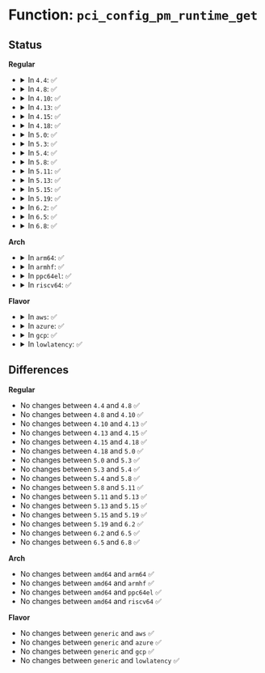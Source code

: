 # Function: <code>pci_config_pm_runtime_get</code>

## Status
<b>Regular</b>
<ul>
<li>
<details>
<summary>In <code>4.4</code>: ✅</summary>

```c
void pci_config_pm_runtime_get(struct pci_dev *pdev);
```

**Collision:** Unique Global

**Inline:** No

**Transformation:** False

**Instances:**

```
In drivers/pci/pci.c (ffffffff814372c0)
Location: drivers/pci/pci.c:2127
Inline: False
Direct callers:
  - drivers/pci/pci-sysfs.c:pci_write_config
  - drivers/pci/pci-sysfs.c:pci_read_config
  - drivers/pci/proc.c:proc_bus_pci_read
  - drivers/pci/proc.c:proc_bus_pci_write
```
**Symbols:**

```
ffffffff814372c0-ffffffff81437315: pci_config_pm_runtime_get (STB_GLOBAL)
```
</details>
</li>
<li>
<details>
<summary>In <code>4.8</code>: ✅</summary>

```c
void pci_config_pm_runtime_get(struct pci_dev *pdev);
```

**Collision:** Unique Global

**Inline:** No

**Transformation:** False

**Instances:**

```
In drivers/pci/pci.c (ffffffff81482e80)
Location: drivers/pci/pci.c:2148
Inline: False
Direct callers:
  - drivers/pci/pci-sysfs.c:pci_write_config
  - drivers/pci/pci-sysfs.c:pci_read_config
  - drivers/pci/proc.c:proc_bus_pci_write
  - drivers/pci/proc.c:proc_bus_pci_read
```
**Symbols:**

```
ffffffff81482e80-ffffffff81482ed8: pci_config_pm_runtime_get (STB_GLOBAL)
```
</details>
</li>
<li>
<details>
<summary>In <code>4.10</code>: ✅</summary>

```c
void pci_config_pm_runtime_get(struct pci_dev *pdev);
```

**Collision:** Unique Global

**Inline:** No

**Transformation:** False

**Instances:**

```
In drivers/pci/pci.c (ffffffff814a4410)
Location: drivers/pci/pci.c:2190
Inline: False
Direct callers:
  - drivers/pci/pci-sysfs.c:pci_write_config
  - drivers/pci/pci-sysfs.c:pci_read_config
  - drivers/pci/proc.c:proc_bus_pci_write
  - drivers/pci/proc.c:proc_bus_pci_read
```
**Symbols:**

```
ffffffff814a4410-ffffffff814a4468: pci_config_pm_runtime_get (STB_GLOBAL)
```
</details>
</li>
<li>
<details>
<summary>In <code>4.13</code>: ✅</summary>

```c
void pci_config_pm_runtime_get(struct pci_dev *pdev);
```

**Collision:** Unique Global

**Inline:** No

**Transformation:** False

**Instances:**

```
In drivers/pci/pci.c (ffffffff814ae4d0)
Location: drivers/pci/pci.c:2207
Inline: False
Direct callers:
  - drivers/pci/pci-sysfs.c:pci_write_config
  - drivers/pci/pci-sysfs.c:pci_read_config
  - drivers/pci/proc.c:proc_bus_pci_write
  - drivers/pci/proc.c:proc_bus_pci_read
```
**Symbols:**

```
ffffffff814ae4d0-ffffffff814ae528: pci_config_pm_runtime_get (STB_GLOBAL)
```
</details>
</li>
<li>
<details>
<summary>In <code>4.15</code>: ✅</summary>

```c
void pci_config_pm_runtime_get(struct pci_dev *pdev);
```

**Collision:** Unique Global

**Inline:** No

**Transformation:** False

**Instances:**

```
In drivers/pci/pci.c (ffffffff814ed8a0)
Location: drivers/pci/pci.c:2216
Inline: False
Direct callers:
  - drivers/pci/pci-sysfs.c:pci_write_config
  - drivers/pci/pci-sysfs.c:pci_read_config
  - drivers/pci/proc.c:proc_bus_pci_write
  - drivers/pci/proc.c:proc_bus_pci_read
```
**Symbols:**

```
ffffffff814ed8a0-ffffffff814ed8f8: pci_config_pm_runtime_get (STB_GLOBAL)
```
</details>
</li>
<li>
<details>
<summary>In <code>4.18</code>: ✅</summary>

```c
void pci_config_pm_runtime_get(struct pci_dev *pdev);
```

**Collision:** Unique Global

**Inline:** No

**Transformation:** False

**Instances:**

```
In drivers/pci/pci.c (ffffffff8151d500)
Location: drivers/pci/pci.c:2295
Inline: False
Direct callers:
  - drivers/pci/pci-sysfs.c:pci_write_config
  - drivers/pci/pci-sysfs.c:pci_read_config
  - drivers/pci/proc.c:proc_bus_pci_write
  - drivers/pci/proc.c:proc_bus_pci_read
```
**Symbols:**

```
ffffffff8151d500-ffffffff8151d558: pci_config_pm_runtime_get (STB_GLOBAL)
```
</details>
</li>
<li>
<details>
<summary>In <code>5.0</code>: ✅</summary>

```c
void pci_config_pm_runtime_get(struct pci_dev *pdev);
```

**Collision:** Unique Global

**Inline:** No

**Transformation:** False

**Instances:**

```
In drivers/pci/pci.c (ffffffff81532c00)
Location: drivers/pci/pci.c:2472
Inline: False
Direct callers:
  - drivers/pci/pci-sysfs.c:pci_write_config
  - drivers/pci/pci-sysfs.c:pci_read_config
  - drivers/pci/proc.c:proc_bus_pci_write
  - drivers/pci/proc.c:proc_bus_pci_read
  - drivers/pci/hotplug/pciehp_core.c:get_adapter_status
  - drivers/pci/hotplug/pciehp_core.c:get_latch_status
  - drivers/pci/hotplug/pciehp_core.c:get_power_status
  - drivers/pci/hotplug/pciehp_core.c:set_attention_status
  - drivers/pci/hotplug/pciehp_hpc.c:pciehp_ist
  - drivers/pci/hotplug/pciehp_hpc.c:pciehp_set_raw_indicator_status
  - drivers/pci/hotplug/pciehp_hpc.c:pciehp_get_attention_status
  - drivers/pci/hotplug/pciehp_hpc.c:pciehp_get_raw_indicator_status
```
**Symbols:**

```
ffffffff81532c00-ffffffff81532c58: pci_config_pm_runtime_get (STB_GLOBAL)
```
</details>
</li>
<li>
<details>
<summary>In <code>5.3</code>: ✅</summary>

```c
void pci_config_pm_runtime_get(struct pci_dev *pdev);
```

**Collision:** Unique Global

**Inline:** No

**Transformation:** False

**Instances:**

```
In drivers/pci/pci.c (ffffffff81562350)
Location: drivers/pci/pci.c:2565
Inline: False
Direct callers:
  - drivers/pci/pci-sysfs.c:pci_write_config
  - drivers/pci/pci-sysfs.c:pci_read_config
  - drivers/pci/proc.c:proc_bus_pci_write
  - drivers/pci/proc.c:proc_bus_pci_read
  - drivers/pci/hotplug/pciehp_core.c:get_adapter_status
  - drivers/pci/hotplug/pciehp_core.c:get_latch_status
  - drivers/pci/hotplug/pciehp_core.c:get_power_status
  - drivers/pci/hotplug/pciehp_core.c:set_attention_status
  - drivers/pci/hotplug/pciehp_hpc.c:pciehp_ist
  - drivers/pci/hotplug/pciehp_hpc.c:pciehp_set_raw_indicator_status
  - drivers/pci/hotplug/pciehp_hpc.c:pciehp_get_attention_status
  - drivers/pci/hotplug/pciehp_hpc.c:pciehp_get_raw_indicator_status
```
**Symbols:**

```
ffffffff81562350-ffffffff815623a8: pci_config_pm_runtime_get (STB_GLOBAL)
```
</details>
</li>
<li>
<details>
<summary>In <code>5.4</code>: ✅</summary>

```c
void pci_config_pm_runtime_get(struct pci_dev *pdev);
```

**Collision:** Unique Global

**Inline:** No

**Transformation:** False

**Instances:**

```
In drivers/pci/pci.c (ffffffff815834f0)
Location: drivers/pci/pci.c:2561
Inline: False
Direct callers:
  - drivers/pci/pci-sysfs.c:pci_write_config
  - drivers/pci/pci-sysfs.c:pci_read_config
  - drivers/pci/proc.c:proc_bus_pci_write
  - drivers/pci/proc.c:proc_bus_pci_read
  - drivers/pci/hotplug/pciehp_core.c:get_adapter_status
  - drivers/pci/hotplug/pciehp_core.c:get_latch_status
  - drivers/pci/hotplug/pciehp_core.c:get_power_status
  - drivers/pci/hotplug/pciehp_core.c:set_attention_status
  - drivers/pci/hotplug/pciehp_hpc.c:pciehp_ist
  - drivers/pci/hotplug/pciehp_hpc.c:pciehp_set_raw_indicator_status
  - drivers/pci/hotplug/pciehp_hpc.c:pciehp_get_attention_status
  - drivers/pci/hotplug/pciehp_hpc.c:pciehp_get_raw_indicator_status
```
**Symbols:**

```
ffffffff815834f0-ffffffff81583548: pci_config_pm_runtime_get (STB_GLOBAL)
```
</details>
</li>
<li>
<details>
<summary>In <code>5.8</code>: ✅</summary>

```c
void pci_config_pm_runtime_get(struct pci_dev *pdev);
```

**Collision:** Unique Global

**Inline:** No

**Transformation:** False

**Instances:**

```
In drivers/pci/pci.c (ffffffff8162a0b0)
Location: drivers/pci/pci.c:2631
Inline: False
Direct callers:
  - drivers/pci/pci-sysfs.c:pci_write_config
  - drivers/pci/pci-sysfs.c:pci_read_config
  - drivers/pci/proc.c:proc_bus_pci_write
  - drivers/pci/proc.c:proc_bus_pci_read
  - drivers/pci/hotplug/pciehp_core.c:get_adapter_status
  - drivers/pci/hotplug/pciehp_core.c:get_latch_status
  - drivers/pci/hotplug/pciehp_core.c:get_power_status
  - drivers/pci/hotplug/pciehp_core.c:set_attention_status
  - drivers/pci/hotplug/pciehp_hpc.c:pciehp_ist
  - drivers/pci/hotplug/pciehp_hpc.c:pciehp_set_raw_indicator_status
  - drivers/pci/hotplug/pciehp_hpc.c:pciehp_get_attention_status
  - drivers/pci/hotplug/pciehp_hpc.c:pciehp_get_raw_indicator_status
```
**Symbols:**

```
ffffffff8162a0b0-ffffffff8162a108: pci_config_pm_runtime_get (STB_GLOBAL)
```
</details>
</li>
<li>
<details>
<summary>In <code>5.11</code>: ✅</summary>

```c
void pci_config_pm_runtime_get(struct pci_dev *pdev);
```

**Collision:** Unique Global

**Inline:** No

**Transformation:** False

**Instances:**

```
In drivers/pci/pci.c (ffffffff81650510)
Location: drivers/pci/pci.c:2798
Inline: False
Direct callers:
  - drivers/pci/pci-sysfs.c:pci_write_config
  - drivers/pci/pci-sysfs.c:pci_read_config
  - drivers/pci/proc.c:proc_bus_pci_write
  - drivers/pci/proc.c:proc_bus_pci_read
  - drivers/pci/hotplug/pciehp_core.c:get_adapter_status
  - drivers/pci/hotplug/pciehp_core.c:get_latch_status
  - drivers/pci/hotplug/pciehp_core.c:get_power_status
  - drivers/pci/hotplug/pciehp_core.c:set_attention_status
  - drivers/pci/hotplug/pciehp_hpc.c:pciehp_ist
  - drivers/pci/hotplug/pciehp_hpc.c:pciehp_set_raw_indicator_status
  - drivers/pci/hotplug/pciehp_hpc.c:pciehp_get_attention_status
  - drivers/pci/hotplug/pciehp_hpc.c:pciehp_get_raw_indicator_status
```
**Symbols:**

```
ffffffff81650510-ffffffff81650568: pci_config_pm_runtime_get (STB_GLOBAL)
```
</details>
</li>
<li>
<details>
<summary>In <code>5.13</code>: ✅</summary>

```c
void pci_config_pm_runtime_get(struct pci_dev *pdev);
```

**Collision:** Unique Global

**Inline:** No

**Transformation:** False

**Instances:**

```
In drivers/pci/pci.c (ffffffff816330c0)
Location: drivers/pci/pci.c:2828
Inline: False
Direct callers:
  - drivers/pci/pci-sysfs.c:pci_write_config
  - drivers/pci/pci-sysfs.c:pci_read_config
  - drivers/pci/proc.c:proc_bus_pci_write
  - drivers/pci/proc.c:proc_bus_pci_read
  - drivers/pci/hotplug/pciehp_core.c:get_adapter_status
  - drivers/pci/hotplug/pciehp_core.c:get_latch_status
  - drivers/pci/hotplug/pciehp_core.c:get_power_status
  - drivers/pci/hotplug/pciehp_core.c:set_attention_status
  - drivers/pci/hotplug/pciehp_hpc.c:pciehp_ist
  - drivers/pci/hotplug/pciehp_hpc.c:pciehp_set_raw_indicator_status
  - drivers/pci/hotplug/pciehp_hpc.c:pciehp_get_attention_status
  - drivers/pci/hotplug/pciehp_hpc.c:pciehp_get_raw_indicator_status
```
**Symbols:**

```
ffffffff816330c0-ffffffff81633118: pci_config_pm_runtime_get (STB_GLOBAL)
```
</details>
</li>
<li>
<details>
<summary>In <code>5.15</code>: ✅</summary>

```c
void pci_config_pm_runtime_get(struct pci_dev *pdev);
```

**Collision:** Unique Global

**Inline:** No

**Transformation:** False

**Instances:**

```
In drivers/pci/pci.c (ffffffff816a3230)
Location: drivers/pci/pci.c:2870
Inline: False
Direct callers:
  - drivers/pci/pci-sysfs.c:pci_write_config
  - drivers/pci/pci-sysfs.c:pci_read_config
  - drivers/pci/proc.c:proc_bus_pci_write
  - drivers/pci/proc.c:proc_bus_pci_read
  - drivers/pci/hotplug/pciehp_core.c:get_adapter_status
  - drivers/pci/hotplug/pciehp_core.c:get_latch_status
  - drivers/pci/hotplug/pciehp_core.c:get_power_status
  - drivers/pci/hotplug/pciehp_core.c:set_attention_status
  - drivers/pci/hotplug/pciehp_hpc.c:pciehp_ist
  - drivers/pci/hotplug/pciehp_hpc.c:pciehp_set_raw_indicator_status
  - drivers/pci/hotplug/pciehp_hpc.c:pciehp_get_attention_status
  - drivers/pci/hotplug/pciehp_hpc.c:pciehp_get_raw_indicator_status
```
**Symbols:**

```
ffffffff816a3230-ffffffff816a3288: pci_config_pm_runtime_get (STB_GLOBAL)
```
</details>
</li>
<li>
<details>
<summary>In <code>5.19</code>: ✅</summary>

```c
void pci_config_pm_runtime_get(struct pci_dev *pdev);
```

**Collision:** Unique Global

**Inline:** No

**Transformation:** False

**Instances:**

```
In drivers/pci/pci.c (ffffffff817c5430)
Location: drivers/pci/pci.c:2945
Inline: False
Direct callers:
  - drivers/pci/pci-sysfs.c:pci_write_config
  - drivers/pci/pci-sysfs.c:pci_read_config
  - drivers/pci/proc.c:proc_bus_pci_write
  - drivers/pci/proc.c:proc_bus_pci_read
  - drivers/pci/hotplug/pciehp_core.c:get_adapter_status
  - drivers/pci/hotplug/pciehp_core.c:get_latch_status
  - drivers/pci/hotplug/pciehp_core.c:get_power_status
  - drivers/pci/hotplug/pciehp_core.c:set_attention_status
  - drivers/pci/hotplug/pciehp_hpc.c:pciehp_ist
  - drivers/pci/hotplug/pciehp_hpc.c:pciehp_set_raw_indicator_status
  - drivers/pci/hotplug/pciehp_hpc.c:pciehp_get_attention_status
  - drivers/pci/hotplug/pciehp_hpc.c:pciehp_get_raw_indicator_status
```
**Symbols:**

```
ffffffff817c5430-ffffffff817c549c: pci_config_pm_runtime_get (STB_GLOBAL)
```
</details>
</li>
<li>
<details>
<summary>In <code>6.2</code>: ✅</summary>

```c
void pci_config_pm_runtime_get(struct pci_dev *pdev);
```

**Collision:** Unique Global

**Inline:** No

**Transformation:** False

**Instances:**

```
In drivers/pci/pci.c (ffffffff818e24f0)
Location: drivers/pci/pci.c:2895
Inline: False
Direct callers:
  - drivers/pci/pci-sysfs.c:resource5_resize_store
  - drivers/pci/pci-sysfs.c:resource5_resize_show
  - drivers/pci/pci-sysfs.c:resource4_resize_store
  - drivers/pci/pci-sysfs.c:resource4_resize_show
  - drivers/pci/pci-sysfs.c:resource3_resize_store
  - drivers/pci/pci-sysfs.c:resource3_resize_show
  - drivers/pci/pci-sysfs.c:resource2_resize_store
  - drivers/pci/pci-sysfs.c:resource2_resize_show
  - drivers/pci/pci-sysfs.c:resource1_resize_store
  - drivers/pci/pci-sysfs.c:resource1_resize_show
  - drivers/pci/pci-sysfs.c:resource0_resize_store
  - drivers/pci/pci-sysfs.c:resource0_resize_show
  - drivers/pci/pci-sysfs.c:pci_write_config
  - drivers/pci/pci-sysfs.c:pci_read_config
  - drivers/pci/proc.c:proc_bus_pci_write
  - drivers/pci/proc.c:proc_bus_pci_read
  - drivers/pci/hotplug/pciehp_core.c:get_adapter_status
  - drivers/pci/hotplug/pciehp_core.c:get_latch_status
  - drivers/pci/hotplug/pciehp_core.c:get_power_status
  - drivers/pci/hotplug/pciehp_core.c:set_attention_status
  - drivers/pci/hotplug/pciehp_hpc.c:pciehp_ist
  - drivers/pci/hotplug/pciehp_hpc.c:pciehp_set_raw_indicator_status
  - drivers/pci/hotplug/pciehp_hpc.c:pciehp_get_attention_status
  - drivers/pci/hotplug/pciehp_hpc.c:pciehp_get_raw_indicator_status
```
**Symbols:**

```
ffffffff818e24f0-ffffffff818e255c: pci_config_pm_runtime_get (STB_GLOBAL)
```
</details>
</li>
<li>
<details>
<summary>In <code>6.5</code>: ✅</summary>

```c
void pci_config_pm_runtime_get(struct pci_dev *pdev);
```

**Collision:** Unique Global

**Inline:** No

**Transformation:** False

**Instances:**

```
In drivers/pci/pci.c (ffffffff81925930)
Location: drivers/pci/pci.c:2933
Inline: False
Direct callers:
  - drivers/pci/pci-sysfs.c:resource5_resize_store
  - drivers/pci/pci-sysfs.c:resource5_resize_show
  - drivers/pci/pci-sysfs.c:resource4_resize_store
  - drivers/pci/pci-sysfs.c:resource4_resize_show
  - drivers/pci/pci-sysfs.c:resource3_resize_store
  - drivers/pci/pci-sysfs.c:resource3_resize_show
  - drivers/pci/pci-sysfs.c:resource2_resize_store
  - drivers/pci/pci-sysfs.c:resource2_resize_show
  - drivers/pci/pci-sysfs.c:resource1_resize_store
  - drivers/pci/pci-sysfs.c:resource1_resize_show
  - drivers/pci/pci-sysfs.c:resource0_resize_store
  - drivers/pci/pci-sysfs.c:resource0_resize_show
  - drivers/pci/pci-sysfs.c:pci_write_config
  - drivers/pci/pci-sysfs.c:pci_read_config
  - drivers/pci/proc.c:proc_bus_pci_write
  - drivers/pci/proc.c:proc_bus_pci_read
  - drivers/pci/hotplug/pciehp_core.c:get_adapter_status
  - drivers/pci/hotplug/pciehp_core.c:get_latch_status
  - drivers/pci/hotplug/pciehp_core.c:get_power_status
  - drivers/pci/hotplug/pciehp_core.c:set_attention_status
  - drivers/pci/hotplug/pciehp_hpc.c:pciehp_ist
  - drivers/pci/hotplug/pciehp_hpc.c:pciehp_set_raw_indicator_status
  - drivers/pci/hotplug/pciehp_hpc.c:pciehp_get_attention_status
  - drivers/pci/hotplug/pciehp_hpc.c:pciehp_get_raw_indicator_status
```
**Symbols:**

```
ffffffff81925930-ffffffff8192599c: pci_config_pm_runtime_get (STB_GLOBAL)
```
</details>
</li>
<li>
<details>
<summary>In <code>6.8</code>: ✅</summary>

```c
void pci_config_pm_runtime_get(struct pci_dev *pdev);
```

**Collision:** Unique Global

**Inline:** No

**Transformation:** False

**Instances:**

```
In drivers/pci/pci.c (ffffffff8196e0b0)
Location: drivers/pci/pci.c:3046
Inline: False
Direct callers:
  - drivers/pci/pci-sysfs.c:resource5_resize_store
  - drivers/pci/pci-sysfs.c:resource5_resize_show
  - drivers/pci/pci-sysfs.c:resource4_resize_store
  - drivers/pci/pci-sysfs.c:resource4_resize_show
  - drivers/pci/pci-sysfs.c:resource3_resize_store
  - drivers/pci/pci-sysfs.c:resource3_resize_show
  - drivers/pci/pci-sysfs.c:resource2_resize_store
  - drivers/pci/pci-sysfs.c:resource2_resize_show
  - drivers/pci/pci-sysfs.c:resource1_resize_store
  - drivers/pci/pci-sysfs.c:resource1_resize_show
  - drivers/pci/pci-sysfs.c:resource0_resize_store
  - drivers/pci/pci-sysfs.c:resource0_resize_show
  - drivers/pci/pci-sysfs.c:pci_write_config
  - drivers/pci/pci-sysfs.c:pci_read_config
  - drivers/pci/vpd.c:vpd_write
  - drivers/pci/vpd.c:vpd_read
  - drivers/pci/proc.c:proc_bus_pci_write
  - drivers/pci/proc.c:proc_bus_pci_read
  - drivers/pci/hotplug/pciehp_core.c:get_adapter_status
  - drivers/pci/hotplug/pciehp_core.c:get_latch_status
  - drivers/pci/hotplug/pciehp_core.c:get_power_status
  - drivers/pci/hotplug/pciehp_core.c:set_attention_status
  - drivers/pci/hotplug/pciehp_hpc.c:pciehp_ist
  - drivers/pci/hotplug/pciehp_hpc.c:pciehp_set_raw_indicator_status
  - drivers/pci/hotplug/pciehp_hpc.c:pciehp_get_attention_status
  - drivers/pci/hotplug/pciehp_hpc.c:pciehp_get_raw_indicator_status
```
**Symbols:**

```
ffffffff8196e0b0-ffffffff8196e11c: pci_config_pm_runtime_get (STB_GLOBAL)
```
</details>
</li>
</ul>
<b>Arch</b>
<ul>
<li>
<details>
<summary>In <code>arm64</code>: ✅</summary>

```c
void pci_config_pm_runtime_get(struct pci_dev *pdev);
```

**Collision:** Unique Global

**Inline:** No

**Transformation:** False

**Instances:**

```
In drivers/pci/pci.c (ffff8000106e7460)
Location: drivers/pci/pci.c:2561
Inline: False
Direct callers:
  - drivers/pci/pci-sysfs.c:pci_write_config
  - drivers/pci/pci-sysfs.c:pci_read_config
  - drivers/pci/proc.c:proc_bus_pci_write
  - drivers/pci/proc.c:proc_bus_pci_read
  - drivers/pci/hotplug/pciehp_core.c:get_adapter_status
  - drivers/pci/hotplug/pciehp_core.c:get_latch_status
  - drivers/pci/hotplug/pciehp_core.c:get_power_status
  - drivers/pci/hotplug/pciehp_core.c:set_attention_status
  - drivers/pci/hotplug/pciehp_hpc.c:pciehp_ist
  - drivers/pci/hotplug/pciehp_hpc.c:pciehp_set_raw_indicator_status
  - drivers/pci/hotplug/pciehp_hpc.c:pciehp_get_attention_status
  - drivers/pci/hotplug/pciehp_hpc.c:pciehp_get_raw_indicator_status
```
**Symbols:**

```
ffff8000106e7460-ffff8000106e74f4: pci_config_pm_runtime_get (STB_GLOBAL)
```
</details>
</li>
<li>
<details>
<summary>In <code>armhf</code>: ✅</summary>

```c
void pci_config_pm_runtime_get(struct pci_dev *pdev);
```

**Collision:** Unique Global

**Inline:** No

**Transformation:** False

**Instances:**

```
In drivers/pci/pci.c (c0882598)
Location: drivers/pci/pci.c:2561
Inline: False
Direct callers:
  - drivers/pci/pci-sysfs.c:pci_write_config
  - drivers/pci/pci-sysfs.c:pci_read_config
  - drivers/pci/proc.c:proc_bus_pci_write
  - drivers/pci/proc.c:proc_bus_pci_read
```
**Symbols:**

```
c0882598-c0882608: pci_config_pm_runtime_get (STB_GLOBAL)
```
</details>
</li>
<li>
<details>
<summary>In <code>ppc64el</code>: ✅</summary>

```c
void pci_config_pm_runtime_get(struct pci_dev *pdev);
```

**Collision:** Unique Global

**Inline:** No

**Transformation:** False

**Instances:**

```
In drivers/pci/pci.c (c000000000861bc0)
Location: drivers/pci/pci.c:2561
Inline: False
Direct callers:
  - drivers/pci/pci-sysfs.c:pci_write_config
  - drivers/pci/pci-sysfs.c:pci_read_config
  - drivers/pci/proc.c:proc_bus_pci_write
  - drivers/pci/proc.c:proc_bus_pci_read
```
**Symbols:**

```
c000000000861bc0-c000000000861c78: pci_config_pm_runtime_get (STB_GLOBAL)
```
</details>
</li>
<li>
<details>
<summary>In <code>riscv64</code>: ✅</summary>

```c
void pci_config_pm_runtime_get(struct pci_dev *pdev);
```

**Collision:** Unique Global

**Inline:** No

**Transformation:** False

**Instances:**

```
In drivers/pci/pci.c (ffffffe0004bdbfc)
Location: drivers/pci/pci.c:2561
Inline: False
Direct callers:
  - drivers/pci/pci-sysfs.c:pci_write_config
  - drivers/pci/pci-sysfs.c:pci_read_config
  - drivers/pci/proc.c:proc_bus_pci_write
  - drivers/pci/proc.c:proc_bus_pci_read
  - drivers/pci/hotplug/pciehp_core.c:get_adapter_status
  - drivers/pci/hotplug/pciehp_core.c:get_latch_status
  - drivers/pci/hotplug/pciehp_core.c:get_power_status
  - drivers/pci/hotplug/pciehp_core.c:set_attention_status
  - drivers/pci/hotplug/pciehp_hpc.c:pciehp_ist
  - drivers/pci/hotplug/pciehp_hpc.c:pciehp_set_raw_indicator_status
  - drivers/pci/hotplug/pciehp_hpc.c:pciehp_get_attention_status
  - drivers/pci/hotplug/pciehp_hpc.c:pciehp_get_raw_indicator_status
```
**Symbols:**

```
ffffffe0004bdbfc-ffffffe0004bdc68: pci_config_pm_runtime_get (STB_GLOBAL)
```
</details>
</li>
</ul>
<b>Flavor</b>
<ul>
<li>
<details>
<summary>In <code>aws</code>: ✅</summary>

```c
void pci_config_pm_runtime_get(struct pci_dev *pdev);
```

**Collision:** Unique Global

**Inline:** No

**Transformation:** False

**Instances:**

```
In drivers/pci/pci.c (ffffffff81577a10)
Location: drivers/pci/pci.c:2561
Inline: False
Direct callers:
  - drivers/pci/pci-sysfs.c:pci_write_config
  - drivers/pci/pci-sysfs.c:pci_read_config
  - drivers/pci/proc.c:proc_bus_pci_write
  - drivers/pci/proc.c:proc_bus_pci_read
  - drivers/pci/hotplug/pciehp_core.c:get_adapter_status
  - drivers/pci/hotplug/pciehp_core.c:get_latch_status
  - drivers/pci/hotplug/pciehp_core.c:get_power_status
  - drivers/pci/hotplug/pciehp_core.c:set_attention_status
  - drivers/pci/hotplug/pciehp_hpc.c:pciehp_ist
  - drivers/pci/hotplug/pciehp_hpc.c:pciehp_set_raw_indicator_status
  - drivers/pci/hotplug/pciehp_hpc.c:pciehp_get_attention_status
  - drivers/pci/hotplug/pciehp_hpc.c:pciehp_get_raw_indicator_status
```
**Symbols:**

```
ffffffff81577a10-ffffffff81577a68: pci_config_pm_runtime_get (STB_GLOBAL)
```
</details>
</li>
<li>
<details>
<summary>In <code>azure</code>: ✅</summary>

```c
void pci_config_pm_runtime_get(struct pci_dev *pdev);
```

**Collision:** Unique Global

**Inline:** No

**Transformation:** False

**Instances:**

```
In drivers/pci/pci.c (ffffffff81566150)
Location: drivers/pci/pci.c:2561
Inline: False
Direct callers:
  - drivers/pci/pci-sysfs.c:pci_write_config
  - drivers/pci/pci-sysfs.c:pci_read_config
  - drivers/pci/proc.c:proc_bus_pci_write
  - drivers/pci/proc.c:proc_bus_pci_read
  - drivers/pci/hotplug/pciehp_core.c:get_adapter_status
  - drivers/pci/hotplug/pciehp_core.c:get_latch_status
  - drivers/pci/hotplug/pciehp_core.c:get_power_status
  - drivers/pci/hotplug/pciehp_core.c:set_attention_status
  - drivers/pci/hotplug/pciehp_hpc.c:pciehp_ist
  - drivers/pci/hotplug/pciehp_hpc.c:pciehp_set_raw_indicator_status
  - drivers/pci/hotplug/pciehp_hpc.c:pciehp_get_attention_status
  - drivers/pci/hotplug/pciehp_hpc.c:pciehp_get_raw_indicator_status
```
**Symbols:**

```
ffffffff81566150-ffffffff815661a8: pci_config_pm_runtime_get (STB_GLOBAL)
```
</details>
</li>
<li>
<details>
<summary>In <code>gcp</code>: ✅</summary>

```c
void pci_config_pm_runtime_get(struct pci_dev *pdev);
```

**Collision:** Unique Global

**Inline:** No

**Transformation:** False

**Instances:**

```
In drivers/pci/pci.c (ffffffff81577240)
Location: drivers/pci/pci.c:2561
Inline: False
Direct callers:
  - drivers/pci/pci-sysfs.c:pci_write_config
  - drivers/pci/pci-sysfs.c:pci_read_config
  - drivers/pci/proc.c:proc_bus_pci_write
  - drivers/pci/proc.c:proc_bus_pci_read
  - drivers/pci/hotplug/pciehp_core.c:get_adapter_status
  - drivers/pci/hotplug/pciehp_core.c:get_latch_status
  - drivers/pci/hotplug/pciehp_core.c:get_power_status
  - drivers/pci/hotplug/pciehp_core.c:set_attention_status
  - drivers/pci/hotplug/pciehp_hpc.c:pciehp_ist
  - drivers/pci/hotplug/pciehp_hpc.c:pciehp_set_raw_indicator_status
  - drivers/pci/hotplug/pciehp_hpc.c:pciehp_get_attention_status
  - drivers/pci/hotplug/pciehp_hpc.c:pciehp_get_raw_indicator_status
```
**Symbols:**

```
ffffffff81577240-ffffffff81577298: pci_config_pm_runtime_get (STB_GLOBAL)
```
</details>
</li>
<li>
<details>
<summary>In <code>lowlatency</code>: ✅</summary>

```c
void pci_config_pm_runtime_get(struct pci_dev *pdev);
```

**Collision:** Unique Global

**Inline:** No

**Transformation:** False

**Instances:**

```
In drivers/pci/pci.c (ffffffff81591700)
Location: drivers/pci/pci.c:2561
Inline: False
Direct callers:
  - drivers/pci/pci-sysfs.c:pci_write_config
  - drivers/pci/pci-sysfs.c:pci_read_config
  - drivers/pci/proc.c:proc_bus_pci_write
  - drivers/pci/proc.c:proc_bus_pci_read
  - drivers/pci/hotplug/pciehp_core.c:get_adapter_status
  - drivers/pci/hotplug/pciehp_core.c:get_latch_status
  - drivers/pci/hotplug/pciehp_core.c:get_power_status
  - drivers/pci/hotplug/pciehp_core.c:set_attention_status
  - drivers/pci/hotplug/pciehp_hpc.c:pciehp_ist
  - drivers/pci/hotplug/pciehp_hpc.c:pciehp_set_raw_indicator_status
  - drivers/pci/hotplug/pciehp_hpc.c:pciehp_get_attention_status
  - drivers/pci/hotplug/pciehp_hpc.c:pciehp_get_raw_indicator_status
```
**Symbols:**

```
ffffffff81591700-ffffffff81591758: pci_config_pm_runtime_get (STB_GLOBAL)
```
</details>
</li>
</ul>

## Differences
<b>Regular</b>
<ul>
<li>
No changes between <code>4.4</code> and <code>4.8</code> ✅
</li>
<li>
No changes between <code>4.8</code> and <code>4.10</code> ✅
</li>
<li>
No changes between <code>4.10</code> and <code>4.13</code> ✅
</li>
<li>
No changes between <code>4.13</code> and <code>4.15</code> ✅
</li>
<li>
No changes between <code>4.15</code> and <code>4.18</code> ✅
</li>
<li>
No changes between <code>4.18</code> and <code>5.0</code> ✅
</li>
<li>
No changes between <code>5.0</code> and <code>5.3</code> ✅
</li>
<li>
No changes between <code>5.3</code> and <code>5.4</code> ✅
</li>
<li>
No changes between <code>5.4</code> and <code>5.8</code> ✅
</li>
<li>
No changes between <code>5.8</code> and <code>5.11</code> ✅
</li>
<li>
No changes between <code>5.11</code> and <code>5.13</code> ✅
</li>
<li>
No changes between <code>5.13</code> and <code>5.15</code> ✅
</li>
<li>
No changes between <code>5.15</code> and <code>5.19</code> ✅
</li>
<li>
No changes between <code>5.19</code> and <code>6.2</code> ✅
</li>
<li>
No changes between <code>6.2</code> and <code>6.5</code> ✅
</li>
<li>
No changes between <code>6.5</code> and <code>6.8</code> ✅
</li>
</ul>
<b>Arch</b>
<ul>
<li>
No changes between <code>amd64</code> and <code>arm64</code> ✅
</li>
<li>
No changes between <code>amd64</code> and <code>armhf</code> ✅
</li>
<li>
No changes between <code>amd64</code> and <code>ppc64el</code> ✅
</li>
<li>
No changes between <code>amd64</code> and <code>riscv64</code> ✅
</li>
</ul>
<b>Flavor</b>
<ul>
<li>
No changes between <code>generic</code> and <code>aws</code> ✅
</li>
<li>
No changes between <code>generic</code> and <code>azure</code> ✅
</li>
<li>
No changes between <code>generic</code> and <code>gcp</code> ✅
</li>
<li>
No changes between <code>generic</code> and <code>lowlatency</code> ✅
</li>
</ul>
